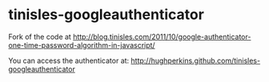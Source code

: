 # tinisles-googleauthenticator
Fork of the code at http://blog.tinisles.com/2011/10/google-authenticator-one-time-password-algorithm-in-javascript/

You can access the authenticator at: http://hughperkins.github.com/tinisles-googleauthenticator
